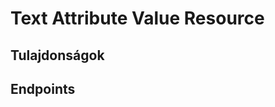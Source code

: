# Text Attribute Value Resource

## Tulajdonságok

<ResourceProperties :resource="'text_attribute_value'" :lang="'hu'"/>

## Endpoints

[//]: <> (GET ENDPOINT)
<ResourceEndpoint :resource="'text_attribute_value'" :endpoint="'get'" :lang="'hu'">

<template v-slot:responseJSON>

<<< @/docs/fixtures/api/text_attribute_value/response/json/get_id.json

</template>

<template v-slot:responseXML>

<<< @/docs/fixtures/api/text_attribute_value/response/xml/get_id.xml

</template>

</ResourceEndpoint>

[//]: <> (GETCOLLECTION ENDPOINT)
<ResourceEndpoint :resource="'text_attribute_value'" :endpoint="'getCollection'" :lang="'hu'">

<template v-slot:responseJSON>

<<< @/docs/fixtures/api/text_attribute_value/response/json/get_page.json

</template>

<template v-slot:responseXML>

<<< @/docs/fixtures/api/text_attribute_value/response/xml/get_page.xml

</template>

</ResourceEndpoint>

[//]: <> (POST ENDPOINT)
<ResourceEndpoint :resource="'text_attribute_value'" :endpoint="'post'" :lang="'hu'">

<template v-slot:request>

<<< @/docs/fixtures/api/text_attribute_value/request/post.json

</template>

<template v-slot:responseJSON>

<<< @/docs/fixtures/api/text_attribute_value/response/json/get_id.json

</template>

<template v-slot:responseXML>

<<< @/docs/fixtures/api/text_attribute_value/response/xml/get_id.xml

</template>

</ResourceEndpoint>

[//]: <> (PUT ENDPOINT)
<ResourceEndpoint :resource="'text_attribute_value'" :endpoint="'put'" :lang="'hu'">

<template v-slot:request>

<<< @/docs/fixtures/api/text_attribute_value/request/put.json

</template>

<template v-slot:responseJSON>

<<< @/docs/fixtures/api/text_attribute_value/response/json/get_id.json

</template>

<template v-slot:responseXML>

<<< @/docs/fixtures/api/text_attribute_value/response/xml/get_id.xml

</template>

</ResourceEndpoint>

[//]: <> (DELETE ENDPOINT)
<ResourceEndpoint :resource="'text_attribute_value'" :endpoint="'delete'" :lang="'hu'"/>

